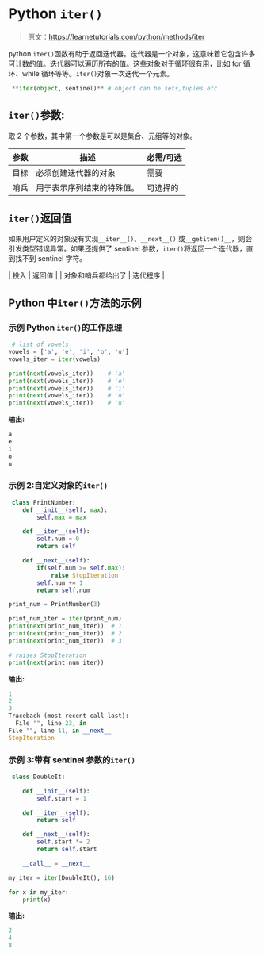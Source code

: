 # Python `iter()`

> 原文：<https://learnetutorials.com/python/methods/iter>

python `iter()`函数有助于返回迭代器。迭代器是一个对象，这意味着它包含许多可计数的值。迭代器可以遍历所有的值。这些对象对于循环很有用，比如 for 循环、while 循环等等。`iter()`对象一次迭代一个元素。

```py
 **iter(object, sentinel)** # object can be sets,tuples etc 

```

## `iter()`参数:

取 2 个参数，其中第一个参数是可以是集合、元组等的对象。

| 参数 | 描述 | 必需/可选 |
| --- | --- | --- |
| 目标 | 必须创建迭代器的对象 | 需要 |
| 哨兵 | 用于表示序列结束的特殊值。 | 可选择的 |

## `iter()`返回值

如果用户定义的对象没有实现`__iter__()`、`__next__()` 或`__getitem()__`，则会引发类型错误异常。如果还提供了 sentinel 参数，`iter()`将返回一个迭代器，直到找不到 sentinel 字符。

| 投入 | 返回值 |
| 对象和哨兵都给出了 | 迭代程序 |

## Python 中`iter()`方法的示例

### 示例 Python `iter()`的工作原理

```py
 # list of vowels
vowels = ['a', 'e', 'i', 'o', 'u']
vowels_iter = iter(vowels)

print(next(vowels_iter))    # 'a'
print(next(vowels_iter))    # 'e'
print(next(vowels_iter))    # 'i'
print(next(vowels_iter))    # 'o'
print(next(vowels_iter))    # 'u' 

```

**输出:**

```py
a
e
i
o
u 
```

### 示例 2:自定义对象的`iter()`

```py
 class PrintNumber:
    def __init__(self, max):
        self.max = max

    def __iter__(self):
        self.num = 0
        return self

    def __next__(self):
        if(self.num >= self.max):
            raise StopIteration
        self.num += 1
        return self.num

print_num = PrintNumber(3)

print_num_iter = iter(print_num)
print(next(print_num_iter))  # 1
print(next(print_num_iter))  # 2
print(next(print_num_iter))  # 3

# raises StopIteration
print(next(print_num_iter)) 

```

**输出:**

```py
1
2
3
Traceback (most recent call last):
  File "", line 23, in 
File "", line 11, in __next__
StopIteration 
```

### 示例 3:带有 sentinel 参数的`iter()`

```py
 class DoubleIt:

    def __init__(self):
        self.start = 1

    def __iter__(self):
        return self

    def __next__(self):
        self.start *= 2
        return self.start

    __call__ = __next__

my_iter = iter(DoubleIt(), 16)

for x in my_iter:
    print(x) 

```

**输出:**

```py
2
4
8 
```